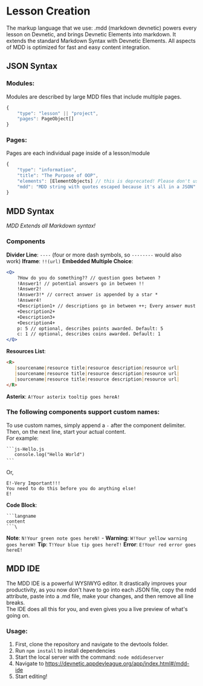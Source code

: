 

# Lesson Creation
The markup language that we use: .mdd (markdown devnetic) powers every lesson on Devnetic, and brings Devnetic Elements into markdown. It extends the standard Markdown Syntax with Devnetic Elements. All aspects of MDD is optimized for fast and easy content integration.
## JSON Syntax
### Modules:
Modules are described by large MDD files that include multiple pages. 
```typescript
{
	"type": "lesson" || "project",
	"pages": PageObject[]
}
```
### Pages:
Pages are each individual page inside of a lesson/module
```typescript
{
	"type": "information",
	"title": "The Purpose of OOP",
	"elements": [ElementObjects] // this is deprecated! Please don't use it
	"mdd": "MDD string with quotes escaped because it's all in a JSON"
}
```
## MDD Syntax
*MDD Extends all Markdown syntax!*
### Components
 **Divider Line**: `----` (four or more dash symbols, so `--------` would also work)
 **Iframe**: `!!(url)`
 **Embedded Multiple Choice**: 
 ```jsx
 <Q>
	 ?How do you do something?? // question goes between ?
	 !Answer1! // potential answers go in between !!
	 !Answer2!
	 !Answer3!* // correct answer is appended by a star *
	 !Answer4!
	 +Description1+ // descriptions go in between ++; Every answer must have a corresponding description. 
	 +Description2+
	 +Description3+
	 +Description4+
	 p: 5 // optional, describes points awarded. Default: 5
	 c: 1 // optional, describes coins awarded. Default: 1
 </Q>
 ```
 **Resources List**: 	
 ```markdown
<R>
	|sourcename|resource title|resource description|resource url|
	|sourcename|resource title|resource description|resource url|
	|sourcename|resource title|resource description|resource url|
</R>
```
 **Asterix**: `A!Your asterix tooltip goes hereA!`


 ### The following components support custom names:
 To use custom names, simply append a `-` after the component delimiter. Then, on the next line, start your actual content.\
 For example:
 ```
 ```js-Hello.js
	console.log("Hello World")
 ```ㅤ
 ```
Or,
```
E!-Very Important!!!
You need to do this before you do anything else!
E!
```
 **Code Block**:
```
```langname
content
```\
```
 **Note**:  `N!Your green note goes hereN!` - 
 **Warning**:  `W!Your yellow warning goes hereW!`
 **Tip**:  `T!Your blue tip goes hereT!`
 **Error**:  `E!Your red error goes hereE!`


  

## MDD IDE
The MDD IDE is a powerful WYSIWYG editor. It drastically improves your productivity, as you now don't have to go into each JSON file, copy the mdd attribute, paste into a .md file, make your changes, and then remove all line breaks. \
The IDE does all this for you, and even gives you a live preview of what's going on.
### Usage:
1) First, clone the repository and navigate to the devtools folder. 
2) Run `npm install` to install dependencies
3) Start the local server with the command: `node mddideserver` 
4) Navigate to https://devnetic.appdevleague.org/app/index.html#/mdd-ide
5) Start editing!